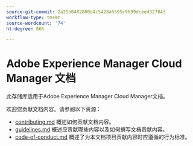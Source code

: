 ```yaml
---
source-git-commit: 2a25b0482800d4c5428a5595c9699dceed327043
workflow-type: tm+mt
source-wordcount: '74'
ht-degree: 86%

---
```

# Adobe Experience Manager Cloud Manager 文档

此存储库适用于Adobe Experience Manager Cloud Manager文档。

欢迎您贡献文档内容。请参阅以下资源：

* [contributing.md](contributing.md) 概述如何贡献文档内容。
* [guidelines.md](guidelines.md) 概述应贡献哪些内容以及如何撰写文档贡献内容。
* [code-of-conduct.md](code-of-conduct.md) 概述了为本文档项目贡献内容时应遵循的行为标准。
